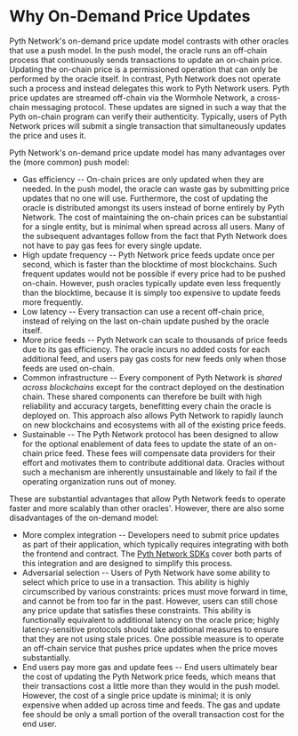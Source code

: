 # Why On-Demand Price Updates

Pyth Network's on-demand price update model contrasts with other oracles that use a push model.
In the push model, the oracle runs an off-chain process that continuously sends transactions to update an on-chain price.
Updating the on-chain price is a permissioned operation that can only be performed by the oracle itself.
In contrast, Pyth Network does not operate such a process and instead delegates this work to Pyth Network users.
Pyth price updates are streamed off-chain via the Wormhole Network, a cross-chain messaging protocol.
These updates are signed in such a way that the Pyth on-chain program can verify their authenticity.
Typically, users of Pyth Network prices will submit a single transaction that simultaneously updates the price and uses it.

Pyth Network's on-demand price update model has many advantages over the (more common) push model:

- Gas efficiency -- On-chain prices are only updated when they are needed.
  In the push model, the oracle can waste gas by submitting price updates that no one will use.
  Furthermore, the cost of updating the oracle is distributed amongst its users instead of borne entirely by Pyth Network.
  The cost of maintaining the on-chain prices can be substantial for a single entity, but is minimal when spread across all users.
  Many of the subsequent advantages follow from the fact that Pyth Network does not have to pay gas fees for every single update.
- High update frequency -- Pyth Network price feeds update once per second, which is faster than the blocktime of most blockchains.
  Such frequent updates would not be possible if every price had to be pushed on-chain.
  However, push oracles typically update even less frequently than the blocktime, because it is simply too expensive to update feeds more frequently.
- Low latency -- Every transaction can use a recent off-chain price, instead of relying on the last on-chain update pushed by the oracle itself.
- More price feeds -- Pyth Network can scale to thousands of price feeds due to its gas efficiency.
  The oracle incurs no added costs for each additional feed, and users pay gas costs for new feeds only when those feeds are used on-chain.
- Common infrastructure -- Every component of Pyth Network is *shared across blockchains* except for the contract deployed on the destination chain.
  These shared components can therefore be built with high reliability and accuracy targets, benefitting every chain the oracle is deployed on.
  This approach also allows Pyth Network to rapidly launch on new blockchains and ecosystems with all of the existing price feeds.
- Sustainable -- The Pyth Network protocol has been designed to allow for the optional enablement of data fees to update the state of an on-chain price feed.
  These fees will compensate data providers for their effort and motivates them to contribute additional data.
  Oracles without such a mechanism are inherently unsustainable and likely to fail if the operating organization runs out of money.

These are substantial advantages that allow Pyth Network feeds to operate faster and more scalably than other oracles'.
However, there are also some disadvantages of the on-demand model:

- More complex integration -- Developers need to submit price updates as part of their application, which typically requires integrating with both the frontend and contract.
  The [Pyth Network SDKs](consume-data.md) cover both parts of this integration and are designed to simplify this process.
- Adversarial selection -- Users of Pyth Network have some ability to select which price to use in a transaction.
  This ability is highly circumscribed by various constraints: prices must move forward in time, and cannot be from too far in the past.
  However, users can still chose any price update that satisfies these constraints.
  This ability is functionally equivalent to additional latency on the oracle price; highly latency-sensitive protocols should take additional measures to ensure that they are not using stale prices.
  One possible measure is to operate an off-chain service that pushes price updates when the price moves substantially.
- End users pay more gas and update fees -- End users ultimately bear the cost of updating the Pyth Network price feeds, which means that their transactions cost a little more than they would in the push model.
  However, the cost of a single price update is minimal; it is only expensive when added up across time and feeds.
  The gas and update fee should be only a small portion of the overall transaction cost for the end user.

